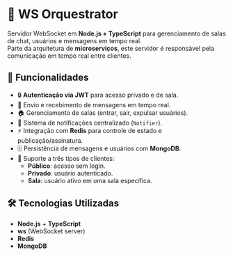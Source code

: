 # 📡 WS Orquestrator

Servidor WebSocket em **Node.js + TypeScript** para gerenciamento de salas de chat, usuários e mensagens em tempo real.  
Parte da arquitetura de **microserviços**, este servidor é responsável pela comunicação em tempo real entre clientes.

## 🚀 Funcionalidades

- 🔒 **Autenticação via JWT** para acesso privado e de sala.
- 💬 Envio e recebimento de mensagens em tempo real.
- 🏠 Gerenciamento de salas (entrar, sair, expulsar usuários).
- 📢 Sistema de notificações centralizado (`Notifier`).
- ⚡ Integração com **Redis** para controle de estado e publicação/assinatura.
- 🗄 Persistência de mensagens e usuários com **MongoDB**.
- 👤 Suporte a três tipos de clientes:
  - **Público**: acesso sem login.
  - **Privado**: usuário autenticado.
  - **Sala**: usuário ativo em uma sala específica.

## 🛠 Tecnologias Utilizadas

- **Node.js** + **TypeScript**
- **ws** (WebSocket server)
- **Redis**
- **MongoDB**
